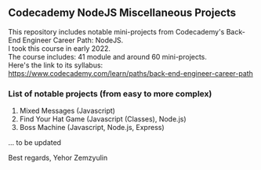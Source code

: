 ## Codecademy NodeJS Miscellaneous Projects

This repository includes notable mini-projects from Codecademy's Back-End Engineer Career Path: NodeJS.  
I took this course in early 2022.  
The course includes: 41 module and around 60 mini-projects.  
Here's the link to its syllabus: https://www.codecademy.com/learn/paths/back-end-engineer-career-path  
  
### List of notable projects (from easy to more complex)
1. Mixed Messages (Javascript)
2. Find Your Hat Game (Javascript (Classes), Node.js)
3. Boss Machine (Javascript, Node.js, Express)  


... to be updated

  
Best regards,
Yehor Zemzyulin
